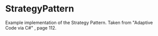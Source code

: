 # StrategyPattern
Example implementation of the Strategy Pattern.
Taken from "Adaptive Code via C#" , page 112.
